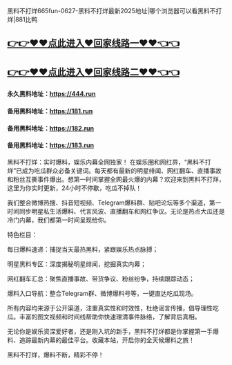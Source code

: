黑料不打烊665fun-0627-黑料不打烊最新2025地址|哪个浏览器可以看黑料不打烊|881比鸭

## [👉👉♥♥点此进入♥回家线路一♥♥👈👈](https://unpkg.com/182run/index.html)
## [👉👉♥♥点此进入♥回家线路二♥♥👈👈](https://unpkg.com/182-1run/index.html)

#### 永久黑料地址：https://444.run
#### 备用黑料地址：https://181.run
#### 备用黑料地址：https://182.run
#### 备用黑料地址：https://183.run

黑料不打烊：实时爆料，娱乐内幕全网独家！
在娱乐圈和网红界，“黑料不打烊”已成为吃瓜群众必备关键词。每天都有最新的明星绯闻、网红翻车、直播事故和粉丝互撕事件爆出。想第一时间掌握全网最火爆的内幕？欢迎来到黑料不打烊，这里为你实时更新，24小时不停歇，吃瓜不掉队！

我们整合微博热搜、抖音短视频、Telegram爆料群、贴吧论坛等多个渠道，第一时间同步明星私生活爆料、代言风波、直播翻车和网红争议。无论是热点大瓜还是冷门内幕，我们都第一时间呈现给你。

特色栏目：

每日爆料速递：捕捉当天最热黑料，紧跟娱乐热点脉搏；

明星黑料专区：深度揭秘明星绯闻，挖掘真实内幕；

网红翻车汇总：聚焦直播事故、带货争议、粉丝纷争，持续跟踪动态；

爆料入口导航：整合Telegram群、微博爆料号等，一键直达吃瓜现场。

所有内容均来源于公开渠道，注重真实性和时效性，杜绝谣言传播，倡导理性吃瓜。丰富的图文视频和时间线帮助你快速理清事件脉络，了解背后真相。

无论你是娱乐资深爱好者，还是刚入坑的新手，黑料不打烊都是你掌握第一手爆料、追踪最新内幕的最佳平台。收藏本站，开启你的全天候爆料之旅！

黑料不打烊，爆料不断，精彩不停！
